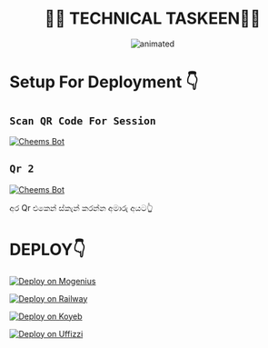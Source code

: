 <h1 align="center">🦹‍♀️ TECHNICAL TASKEEN🦹‍♀️<br></h1>
<p align="center"><img src="https://telegra.ph/file/e4c0e7eb7441a534e735e.jpg" alt="animated" /></p>


# Setup For Deployment 👇

## `Scan QR Code For Session`
[![Cheems Bot](https://repl.it/badge/github/quiec/whatsasena)](https://replit.com/@yureshkav/QUEEN-X-QR-CODE)

## `Qr 2`
[![Cheems Bot](https://repl.it/badge/github/quiec/whatsasena)](https://replit.com/@yureshkav/QUEEN-X-QR-CODE?output%20only=1&lite=1#index.js)

අර Qr එකෙන් ස්කැන් කරන්න අමාරු අයට👆

# DEPLOY👇

[![Deploy on Mogenius](https://telegra.ph/file/946d83b461457a3c1598c.png)](https://studio.mogenius.com/studio/cloud-space/cloud-space-overview)

[![Deploy on Railway](https://railway.app/button.svg)](https://railway.app/dashboard)

[![Deploy on Koyeb](https://telegra.ph/file/48228bbb836479f7a2863.png)](https://app.koyeb.com/deploy?type=git&repository=&branch=name&name=servicename)

[![Deploy on Uffizzi](https://telegra.ph/file/e464e609e43eb3dfdc144.png)](https://app.uffizzi.com/projects)
